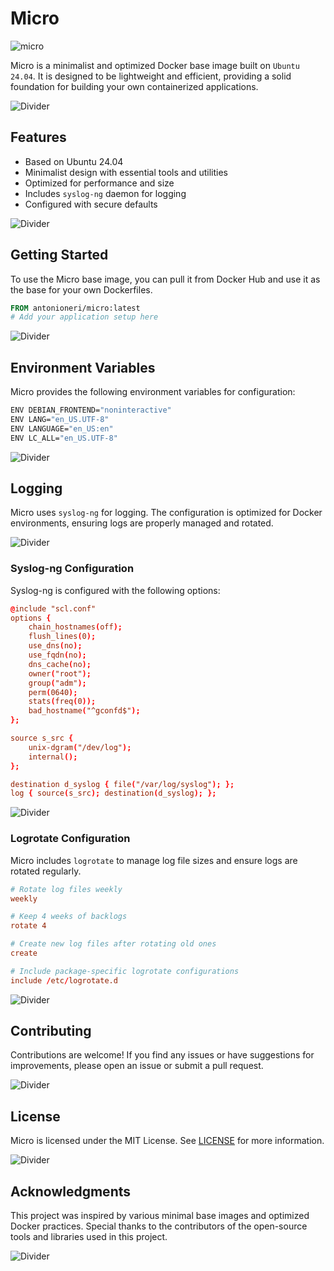 # Micro

![micro](./design/logo.png)

Micro is a minimalist and optimized Docker base image built on `Ubuntu 24.04`. It is designed to be lightweight and efficient, providing a solid foundation for building your own containerized applications.

![Divider](./design/divider.png)

## Features

- Based on Ubuntu 24.04
- Minimalist design with essential tools and utilities
- Optimized for performance and size
- Includes `syslog-ng` daemon for logging
- Configured with secure defaults

![Divider](./design/divider.png)

## Getting Started

To use the Micro base image, you can pull it from Docker Hub and use it as the base for your own Dockerfiles.

```dockerfile
FROM antonioneri/micro:latest
# Add your application setup here
```

![Divider](./design/divider.png)

## Environment Variables

Micro provides the following environment variables for configuration:

```sh
ENV DEBIAN_FRONTEND="noninteractive"
ENV LANG="en_US.UTF-8"
ENV LANGUAGE="en_US:en"
ENV LC_ALL="en_US.UTF-8"
```

![Divider](./design/divider.png)

## Logging

Micro uses `syslog-ng` for logging. The configuration is optimized for Docker environments, ensuring logs are properly managed and rotated.

![Divider](./design/divider.png)

### Syslog-ng Configuration

Syslog-ng is configured with the following options:

```conf
@include "scl.conf"
options {
    chain_hostnames(off);
    flush_lines(0);
    use_dns(no);
    use_fqdn(no);
    dns_cache(no);
    owner("root");
    group("adm");
    perm(0640);
    stats(freq(0));
    bad_hostname("^gconfd$");
};

source s_src {
    unix-dgram("/dev/log");
    internal();
};

destination d_syslog { file("/var/log/syslog"); };
log { source(s_src); destination(d_syslog); };
```

![Divider](./design/divider.png)

### Logrotate Configuration

Micro includes `logrotate` to manage log file sizes and ensure logs are rotated regularly.

```conf
# Rotate log files weekly
weekly

# Keep 4 weeks of backlogs
rotate 4

# Create new log files after rotating old ones
create

# Include package-specific logrotate configurations
include /etc/logrotate.d
```

![Divider](./design/divider.png)

## Contributing

Contributions are welcome! If you find any issues or have suggestions for improvements, please open an issue or submit a pull request.

![Divider](./design/divider.png)

## License

Micro is licensed under the MIT License. See [LICENSE](LICENSE) for more information.

![Divider](./design/divider.png)

## Acknowledgments

This project was inspired by various minimal base images and optimized Docker practices. Special thanks to the contributors of the open-source tools and libraries used in this project.

![Divider](./design/divider.png)